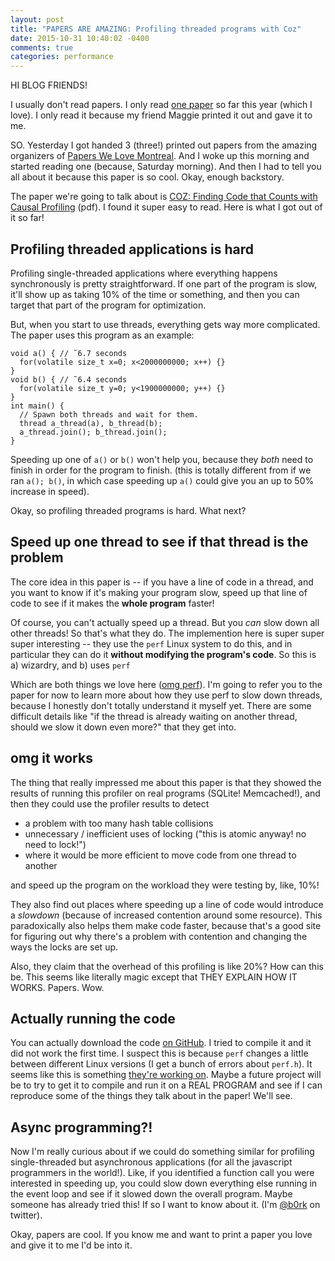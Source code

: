 ```yaml
---
layout: post
title: "PAPERS ARE AMAZING: Profiling threaded programs with Coz"
date: 2015-10-31 10:40:02 -0400
comments: true
categories: performance
---
```


HI BLOG FRIENDS!

I usually don't read papers. I only read [one paper](http://research.google.com/pubs/pub43146.html) so far this year (which I love). I only read it because my friend Maggie printed it out and gave it to me.

SO. Yesterday I got handed 3 (three!) printed out papers from the amazing organizers of [Papers We Love Montreal](http://www.meetup.com/Papers-We-Love-Montreal/). And I woke up this morning and started reading one (because, Saturday morning). And then I had to tell you all about it because this paper is so cool. Okay, enough backstory.

The paper we're going to talk about is [COZ: Finding Code that Counts with Causal Profiling](https://web.cs.umass.edu/publication/docs/2015/UM-CS-2015-008.pdf) (pdf). I found it super easy to read. Here is what I got out of it so far!

## Profiling threaded applications is hard

Profiling single-threaded applications where everything happens synchronously is pretty straightforward. If one part of the program is slow, it'll show up as taking 10% of the time or something, and then you can target that part of the program for optimization.

But, when you start to use threads, everything gets way more complicated. The paper uses this program as an example:

```
void a() { // ˜6.7 seconds
  for(volatile size_t x=0; x<2000000000; x++) {}
}
void b() { // ˜6.4 seconds
  for(volatile size_t y=0; y<1900000000; y++) {}
}
int main() {
  // Spawn both threads and wait for them.
  thread a_thread(a), b_thread(b);
  a_thread.join(); b_thread.join();
}
```

Speeding up one of `a()` or `b()` won't help you, because they *both* need to finish in order for the program to finish. (this is totally different from if we ran `a(); b()`, in which case speeding up `a()` could give you an up to 50% increase in speed).

Okay, so profiling threaded programs is hard. What next?

## Speed up one thread to see if that thread is the problem

The core idea in this paper is -- if you have a line of code in a thread, and you want to know if it's making your program slow, speed up that line of code to see if it makes the **whole program** faster!

Of course, you can't actually speed up a thread. But you *can* slow down all other threads! So that's what they do. The implemention here is super super super interesting -- they use the `perf` Linux system to do this, and in particular they can do it **without modifying the program's code**. So this is a) wizardry, and b) uses `perf`

Which are both things we love here ([omg perf](http://jvns.ca/blog/2014/05/13/profiling-with-perf/)). I'm going to refer you to the paper for now to learn more about how they use perf to slow down threads, because I honestly don't totally understand it myself yet. There are some difficult details like "if the thread is already waiting on another thread, should we slow it down even more?" that they get into. 

## omg it works

The thing that really impressed me about this paper is that they showed the results of running this profiler on real programs (SQLite! Memcached!), and then they could use the profiler results to detect

* a problem with too many hash table collisions
* unnecessary / inefficient uses of locking ("this is atomic anyway! no need to lock!")
* where it would be more efficient to move code from one thread to another

and speed up the program on the workload they were testing by, like, 10%!

They also find out places where speeding up a line of code would introduce a *slowdown* (because of increased contention around some resource). This paradoxically also helps them make code faster, because that's a good site for figuring out why there's a problem with contention and changing the ways the locks are set up.

Also, they claim that the overhead of this profiling is like 20%? How can this be. This seems like literally magic except that THEY EXPLAIN HOW IT WORKS. Papers. Wow.

## Actually running the code

You can actually download the code [on GitHub](https://github.com/plasma-umass/coz). I tried to compile it and it did not work the first time. I suspect this is because `perf` changes a little between different Linux versions (I get a bunch of errors about `perf.h`). It seems like this is something [they're working on](https://github.com/plasma-umass/coz/issues/16). Maybe a future project will be to try to get it to compile and run it on a REAL PROGRAM and see if I can reproduce some of the things they talk about in the paper! We'll see.

## Async programming?!

Now I'm really curious about if we could do something similar for profiling single-threaded but asynchronous applications (for all the javascript programmers in the world!). Like, if you identified a function call you were interested in speeding up, you could slow down everything else running in the event loop and see if it slowed down the overall program. Maybe someone has already tried this! If so I want to know about it. (I'm [@b0rk](https://twitter.com/b0rk) on twitter).

Okay, papers are cool. If you know me and want to print a paper you love and give it to me I'd be into it.